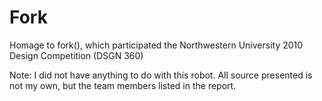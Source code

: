 # Fork
Homage to fork(), which participated the Northwestern University 2010 Design Competition (DSGN 360)

Note: I did not have anything to do with this robot. All source presented is not my own, but the team members listed in the report.
